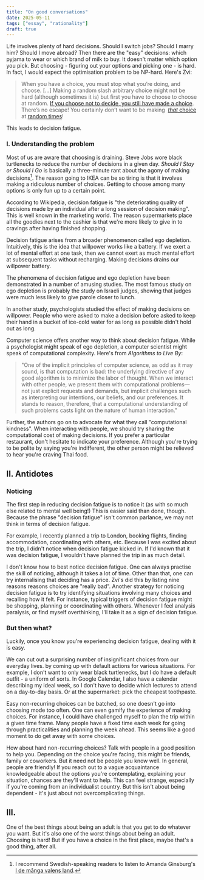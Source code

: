 ```yaml
---
title: "On good conversations"
date: 2025-05-11
tags: ["essay", "rationality"]
draft: true
---
```


Life involves plenty of hard decisions. Should I switch jobs? Should I marry him? Should I move abroad? Then there are the "easy" decisions: which pyjama to wear or which brand of milk to buy. It doesn't matter which option you pick. But choosing - figuring out your options and picking one - is hard. In fact, I would expect the optimisation problem to be NP-hard. Here's Zvi:

> When you have a choice, you must stop what you’re doing, and choose.
> [...]
> Making a random slash arbitrary choice might not be hard (although sometimes it is) but first you have to choose to choose at random. [If you choose not to decide, you still have made a choice](https://www.youtube.com/watch?v=OnxkfLe4G74). There’s no escape! You certainly don’t want to be making  [*that* choice](http://pickatrandom.com/) at [random times](https://www.random.org/clock-times/)!

This leads to decision fatigue.

### I. Understanding the problem
Most of us are aware that choosing is draining. Steve Jobs wore black turtlenecks to reduce the number of decisions in a given day. *Should I Stay or Should I Go* is basically a three-minute rant about the agony of making decisions[^amanda]. The reason going to IKEA can be so tiring is that it involves making a ridiculous number of choices. Getting to choose among many options is only fun up to a certain point.

According to Wikipedia, decision fatigue is "the deteriorating quality of decisions made by an individual after a long session of decision making". This is well known in the marketing world. The reason supermarkets place all the goodies next to the cashier is that we're more likely to give in to cravings after having finished shopping.

Decision fatigue arises from a broader phenomenon called ego depletion. Intuitively, this is the idea that willpower works like a battery. If we exert a lot of mental effort at one task, then we cannot exert as much mental effort at subsequent tasks without recharging. Making decisions drains our willpower battery.

The phenomena of decision fatigue and ego depletion have been demonstrated in a number of amusing studies. The most famous study on ego depletion is probably the study on Israeli judges, showing that judges were much less likely to give parole closer to lunch.

In another study, psychologists studied the effect of making decisions on willpower. People who were asked to make a decision before asked to keep their hand in a bucket of ice-cold water for as long as possible didn't hold out as long.

Computer science offers another way to think about decision fatigue. While a psychologist might speak of ego depletion, a computer scientist might speak of computational complexity. Here's from *Algorithms to Live By*:

> "One of the implicit principles of computer science, as odd as it may
sound, is that computation is bad: the underlying directive of any good
algorithm is to minimize the labor of thought. When we interact with other
people, we present them with computational problems—not just explicit
requests and demands, but implicit challenges such as interpreting our
intentions, our beliefs, and our preferences. It stands to reason, therefore,
that a computational understanding of such problems casts light on the
nature of human interaction."

Further, the authors go on to advocate for what they call "computational kindness". When interacting with people, we should try sharing the computational cost of making decisions. If you prefer a particular restaurant, don't hesitate to indicate your preference. Although you're trying to be polite by saying you're indifferent, the other person might be relieved to hear you're craving Thai food.

## II. Antidotes

### Noticing
The first step in reducing decision fatigue is to notice it (as with so much else related to mental well being!) This is easier said than done, though. Because the phrase "decision fatigue" isn't common parlance, we may not think in terms of decision fatigue.

For example, I recently planned a trip to London, booking flights, finding accommodation, coordinating with others, etc. Because I was excited about the trip, I didn't notice when decision fatigue kicked in. If I'd known that it was decision fatigue, I wouldn't have planned the trip in as much detail.

I don't know how to best notice decision fatigue. One can always practise the skill of noticing, although it takes a lot of time. Other than that, one can try internalising that deciding has a price. Zvi's did this by listing nine reasons reasons choices are "really bad". Another strategy for noticing decision fatigue is to try identifying situations involving many choices and recalling how it felt. For instance, typical triggers of decision fatigue might be shopping, planning or coordinating with others. Whenever I feel analysis paralysis, or find myself overthinking, I'll take it as a sign of decision fatigue.

### But then what?
Luckily, once you know you're experiencing decision fatigue, dealing with it is easy.

We can cut out a surprising number of insignificant choices from our everyday lives. by coming up with default actions for various situations. For example, I don't want to only wear black turtlenecks, but I do have a default outfit - a uniform of sorts. In Google Calendar, I also have a calendar describing my ideal week, so I don't have to decide which lectures to attend on a day-to-day basis. Or at the supermarket: pick the cheapest toothpaste.

Easy non-recurring choices can be batched, so one doesn't go into choosing mode too often. One can even gamify the experience of making choices. For instance, I could have challenged myself to plan the trip within a given time frame. Many people have a fixed time each week for going through practicalities and planning the week ahead. This seems like a good moment to do get away with some choices.

How about hard non-recurring choices? Talk with people in a good position to help you. Depending on the choice you're facing, this might be friends, family or coworkers. But it need not be people you know well. In general, people are friendly! If you reach out to a vague acquaintance knowledgeable about the options you're contemplating, explaining your situation, chances are they'll want to help. This can feel strange, especially if you're coming from an individualist country. But this isn't about being dependent - it's just about not overcomplicating things.

## III.
One of the best things about being an adult is that you get to do whatever you want. But it's also one of the worst things about being an adult. Choosing is hard! But if you have a choice in the first place, maybe that's a good thing, after all.

[^amanda]: I recommend Swedish-speaking readers to listen to Amanda Ginsburg's [I de många valens land](https://open.spotify.com/track/2ESWovaZgVi3BMloGgukKw?si=ca868beba3e24129).
